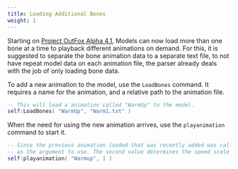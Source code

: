 ```yaml
---
title: Loading Additional Bones
weight: 1
---
```


Starting on [Project OutFox Alpha 4.1](/releases/A4.1), Models can now load more than one bone at a time to playback different animations on demand. For this, it is suggested to separate the bone animation data to a separate text file, to
not have repeat model data on each animation file, the parser already deals with the job of only loading bone data.

To add a new animation to the model, use the `LoadBones` command. It requires a name for the animation, and a relative path to the animation file.
```lua
-- This will load a animation called "WarmUp" to the model.
self:LoadBones( "WarmUp", "Warm1.txt" )
```

When the need for using the new animation arrives, use the `playanimation` command to start it.
```lua
-- Since the previous animation loaded that was recently added was called "Warmup", we'll use that
-- as the argument to use. The second value determines the speed scale of the animation.
self:playanimation( "Warmup", 1 )
```